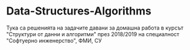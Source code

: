 # Data-Structures-Algorithms

Тука са решенията на задачите давани за домашна работа в курсът "Структури от данни и алгоритми" през 2018/2019 на специалност "Софтуерно инженерство", ФМИ, СУ 
